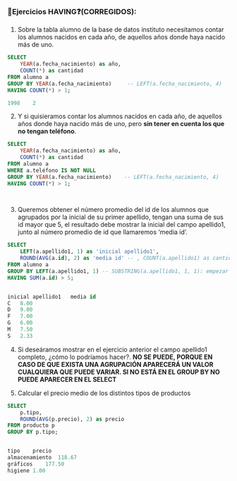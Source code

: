 ### 📝Ejercicios HAVING❓(CORREGIDOS):
1. Sobre la tabla alumno de la base de datos instituto necesitamos contar los alumnos nacidos en cada año, de aquellos años donde haya nacido más de uno.
``` sql
SELECT 
    YEAR(a.fecha_nacimiento) as año, 
    COUNT(*) as cantidad
FROM alumno a 
GROUP BY YEAR(a.fecha_nacimiento)     -- LEFT(a.fecha_nacimiento, 4)
HAVING COUNT(*) > 1;

1998	2	
```


2. Y si quisieramos contar los alumnos nacidos en cada año, de aquellos años donde haya nacido más de uno, pero **sin tener en cuenta los que no tengan teléfono**.
``` sql
SELECT 
    YEAR(a.fecha_nacimiento) as año, 
    COUNT(*) as cantidad
FROM alumno a 
WHERE a.teléfono IS NOT NULL
GROUP BY YEAR(a.fecha_nacimiento)	 -- LEFT(a.fecha_nacimiento, 4)
HAVING COUNT(*) > 1;

	
```


3. Queremos obtener el número promedio del id de los alumnos que agrupados por la inicial de su primer apellido, tengan una suma de sus id mayor que 5, el resultado debe mostrar la inicial del campo apellido1, junto al número promedio de id que llamaremos ‘media id’.
``` sql
SELECT 
    LEFT(a.apellido1, 1) as 'inicial apellido1', 
    ROUND(AVG(a.id), 2) as 'media id' -- , COUNT(a.apellido1) as cantidad, SUM(id) as suma_ids
FROM alumno a
GROUP BY LEFT(a.apellido1, 1) -- SUBSTRING(a.apellido1, 1, 1): empezar en el  caracter 1 con una longitud de 1
HAVING SUM(a.id) > 5;


inicial apellido1	media id	
C	8.00	
D	9.00	
F	7.00	
G	6.00	
M	7.50	
S   2.33	
```


4. Si deseáramos mostrar en el ejercicio anterior el campo apellido1 completo, ¿cómo lo podríamos hacer?.
**NO SE PUEDE, PORQUE EN CASO DE QUE EXISTA UNA AGRUPACIÓN APARECERÁ UN VALOR CUALQUIERA QUE PUEDE VARIAR.
SI NO ESTÁ EN EL GROUP BY NO PUEDE APARECER EN EL SELECT**


5. Calcular el precio medio de los distintos tipos de productos
```sql
SELECT 
    p.tipo, 
    ROUND(AVG(p.precio), 2) as precio
FROM producto p
GROUP BY p.tipo;


tipo	precio	
almacenamiento	118.67	
gráficos	177.50	
higiene	1.00	
```